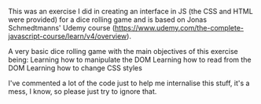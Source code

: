 This was an exercise I did in creating an interface in JS (the CSS and HTML were provided) for a dice rolling game and is based on Jonas Schmedtmanns' Udemy course (https://www.udemy.com/the-complete-javascript-course/learn/v4/overview).

A very basic dice rolling game with the main objectives of this exercise being:
Learning how to manipulate the DOM
Learning how to read from the DOM
Learning how to change CSS styles

I've commented a lot of the code just to help me internalise this stuff, it's a mess, I know, so please just try to ignore that.
